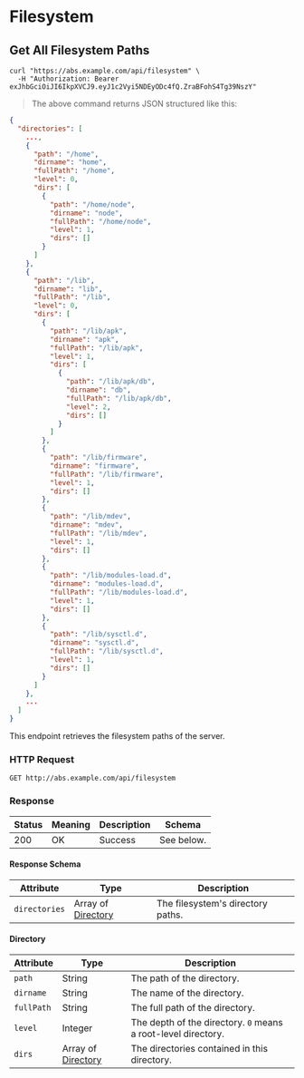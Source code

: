 # Filesystem

## Get All Filesystem Paths

```shell
curl "https://abs.example.com/api/filesystem" \
  -H "Authorization: Bearer exJhbGciOiJI6IkpXVCJ9.eyJ1c2Vyi5NDEyODc4fQ.ZraBFohS4Tg39NszY"
```

> The above command returns JSON structured like this:

```json
{
  "directories": [
    ...,
    {
      "path": "/home",
      "dirname": "home",
      "fullPath": "/home",
      "level": 0,
      "dirs": [
        {
          "path": "/home/node",
          "dirname": "node",
          "fullPath": "/home/node",
          "level": 1,
          "dirs": []
        }
      ]
    },
    {
      "path": "/lib",
      "dirname": "lib",
      "fullPath": "/lib",
      "level": 0,
      "dirs": [
        {
          "path": "/lib/apk",
          "dirname": "apk",
          "fullPath": "/lib/apk",
          "level": 1,
          "dirs": [
            {
              "path": "/lib/apk/db",
              "dirname": "db",
              "fullPath": "/lib/apk/db",
              "level": 2,
              "dirs": []
            }
          ]
        },
        {
          "path": "/lib/firmware",
          "dirname": "firmware",
          "fullPath": "/lib/firmware",
          "level": 1,
          "dirs": []
        },
        {
          "path": "/lib/mdev",
          "dirname": "mdev",
          "fullPath": "/lib/mdev",
          "level": 1,
          "dirs": []
        },
        {
          "path": "/lib/modules-load.d",
          "dirname": "modules-load.d",
          "fullPath": "/lib/modules-load.d",
          "level": 1,
          "dirs": []
        },
        {
          "path": "/lib/sysctl.d",
          "dirname": "sysctl.d",
          "fullPath": "/lib/sysctl.d",
          "level": 1,
          "dirs": []
        }
      ]
    },
    ...
  ]
}
```

This endpoint retrieves the filesystem paths of the server.

### HTTP Request

`GET http://abs.example.com/api/filesystem`

### Response

Status | Meaning | Description | Schema
------ | ------- | ----------- | ------
200 | OK | Success | See below.

#### Response Schema

Attribute | Type | Description
--------- | ---- | -----------
`directories` | Array of [Directory](#directory) | The filesystem's directory paths.

#### Directory

Attribute | Type | Description
--------- | ---- | -----------
`path` | String | The path of the directory.
`dirname` | String | The name of the directory.
`fullPath` | String | The full path of the directory.
`level` | Integer | The depth of the directory. `0` means a root-level directory.
`dirs` | Array of [Directory](#directory) | The directories contained in this directory.
